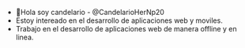 - 👋Hola soy candelario - @CandelarioHerNp20
- Estoy intereado en el desarrollo de aplicaciones web y moviles.
- Trabajo en el desarrollo de aplicaciones web de manera offline y en linea. 

<!---
Este es mi repositoreo de trabajos con mayor peso dentro de mi area actual
--->
